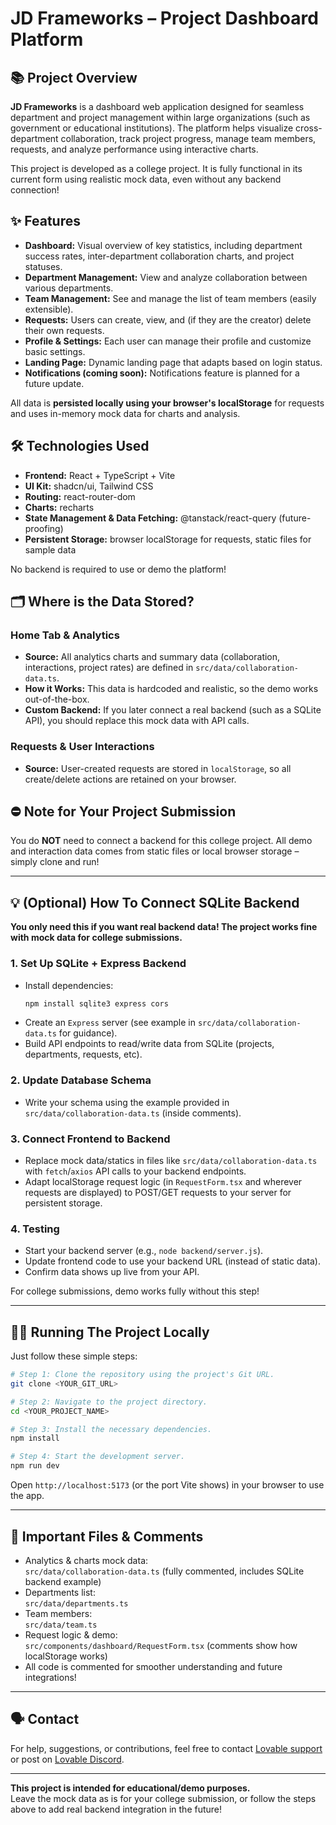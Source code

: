 
# JD Frameworks – Project Dashboard Platform

## 📚 Project Overview

**JD Frameworks** is a dashboard web application designed for seamless department and project management within large organizations (such as government or educational institutions). The platform helps visualize cross-department collaboration, track project progress, manage team members, requests, and analyze performance using interactive charts.

This project is developed as a college project. It is fully functional in its current form using realistic mock data, even without any backend connection!


## ✨ Features

- **Dashboard:** Visual overview of key statistics, including department success rates, inter-department collaboration charts, and project statuses.
- **Department Management:** View and analyze collaboration between various departments.
- **Team Management:** See and manage the list of team members (easily extensible).
- **Requests:** Users can create, view, and (if they are the creator) delete their own requests.
- **Profile & Settings:** Each user can manage their profile and customize basic settings.
- **Landing Page:** Dynamic landing page that adapts based on login status.
- **Notifications (coming soon):** Notifications feature is planned for a future update.

All data is **persisted locally using your browser's localStorage** for requests and uses in-memory mock data for charts and analysis.


## 🛠️ Technologies Used

- **Frontend:** React + TypeScript + Vite
- **UI Kit:** shadcn/ui, Tailwind CSS
- **Routing:** react-router-dom
- **Charts:** recharts
- **State Management & Data Fetching:** @tanstack/react-query (future-proofing)
- **Persistent Storage:** browser localStorage for requests, static files for sample data

No backend is required to use or demo the platform!


## 🗂️ Where is the Data Stored?

### Home Tab & Analytics

- **Source:** All analytics charts and summary data (collaboration, interactions, project rates) are defined in `src/data/collaboration-data.ts`.
- **How it Works:** This data is hardcoded and realistic, so the demo works out-of-the-box.
- **Custom Backend:** If you later connect a real backend (such as a SQLite API), you should replace this mock data with API calls.

### Requests & User Interactions

- **Source:** User-created requests are stored in `localStorage`, so all create/delete actions are retained on your browser.


## ⛔ Note for Your Project Submission

You do **NOT** need to connect a backend for this college project. All demo and interaction data comes from static files or local browser storage – simply clone and run!


---

## 💡 (Optional) How To Connect SQLite Backend

**You only need this if you want real backend data! The project works fine with mock data for college submissions.**

### 1. Set Up SQLite + Express Backend

- Install dependencies:
  ```sh
  npm install sqlite3 express cors
  ```
- Create an `Express` server (see example in `src/data/collaboration-data.ts` for guidance).
- Build API endpoints to read/write data from SQLite (projects, departments, requests, etc).

### 2. Update Database Schema

- Write your schema using the example provided in `src/data/collaboration-data.ts` (inside comments).

### 3. Connect Frontend to Backend

- Replace mock data/statics in files like `src/data/collaboration-data.ts` with `fetch`/`axios` API calls to your backend endpoints.
- Adapt localStorage request logic (in `RequestForm.tsx` and wherever requests are displayed) to POST/GET requests to your server for persistent storage.

### 4. Testing

- Start your backend server (e.g., `node backend/server.js`).
- Update frontend code to use your backend URL (instead of static data).
- Confirm data shows up live from your API.

For college submissions, demo works fully without this step!


---

## 👩‍💻 Running The Project Locally

Just follow these simple steps:

```sh
# Step 1: Clone the repository using the project's Git URL.
git clone <YOUR_GIT_URL>

# Step 2: Navigate to the project directory.
cd <YOUR_PROJECT_NAME>

# Step 3: Install the necessary dependencies.
npm install

# Step 4: Start the development server.
npm run dev
```

Open `http://localhost:5173` (or the port Vite shows) in your browser to use the app.

---

## 📝 Important Files & Comments

- Analytics & charts mock data:  
  `src/data/collaboration-data.ts` (fully commented, includes SQLite backend example)
- Departments list:  
  `src/data/departments.ts`
- Team members:  
  `src/data/team.ts`
- Request logic & demo:  
  `src/components/dashboard/RequestForm.tsx` (comments show how localStorage works)
- All code is commented for smoother understanding and future integrations!

---

## 🗣️ Contact

For help, suggestions, or contributions, feel free to contact [Lovable support](https://lovable.dev) or post on [Lovable Discord](https://discord.gg/7TzaT2ehE9).

---

**This project is intended for educational/demo purposes.**  
Leave the mock data as is for your college submission, or follow the steps above to add real backend integration in the future!
